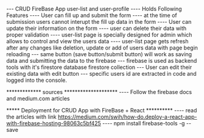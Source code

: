 
--- CRUD FireBase App user-list and user-profile
---- Holds Following Features
---- User can fill up and submit the form
---- at the time of submission users cannot interupt the fill up data in the form
---- User can update their information on the form
---- user can delete their data with proper validation
---- user-list page is specially designed for admin which allows to control and view the users data
---- user-list page gets refresh after any changes like deletion, update or add of users data with page begin reloading
--- same button (save button/submit button) will work as saving data and submitting the data to the firebase
--- firebase is used as backend tools with it's firestore database firestore collection
--- User can edit their existing data with edit button
--- specific users id are extracted in code and logged into the console.

************* sources ********************
---- Follow the firebase docs and medium.com articles 



***** Deployment for CRUD App with FireBase + React **********
---- read the articles with link https://medium.com/swih/how-do.deploy-a-react-app-with-firebase-hosting-98063c5bf425
---- npm install firebase-tools -g --save
